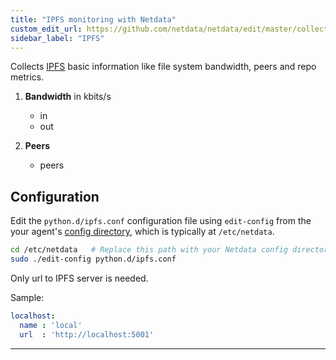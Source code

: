 ```yaml
---
title: "IPFS monitoring with Netdata"
custom_edit_url: https://github.com/netdata/netdata/edit/master/collectors/python.d.plugin/ipfs/README.md
sidebar_label: "IPFS"
---
```




Collects [IPFS](https://ipfs.io) basic information like file system bandwidth, peers and repo metrics. 

1.  **Bandwidth** in kbits/s

    -   in
    -   out

2.  **Peers**

    -   peers

## Configuration

Edit the `python.d/ipfs.conf` configuration file using `edit-config` from the your agent's [config
directory](/guides/step-by-step/docs/step-by-step/step-04#find-your-netdataconf-file), which is typically at `/etc/netdata`.

```bash
cd /etc/netdata   # Replace this path with your Netdata config directory, if different
sudo ./edit-config python.d/ipfs.conf
```

Only url to IPFS server is needed.

Sample:

```yaml
localhost:
  name : 'local'
  url  : 'http://localhost:5001'
```

---


